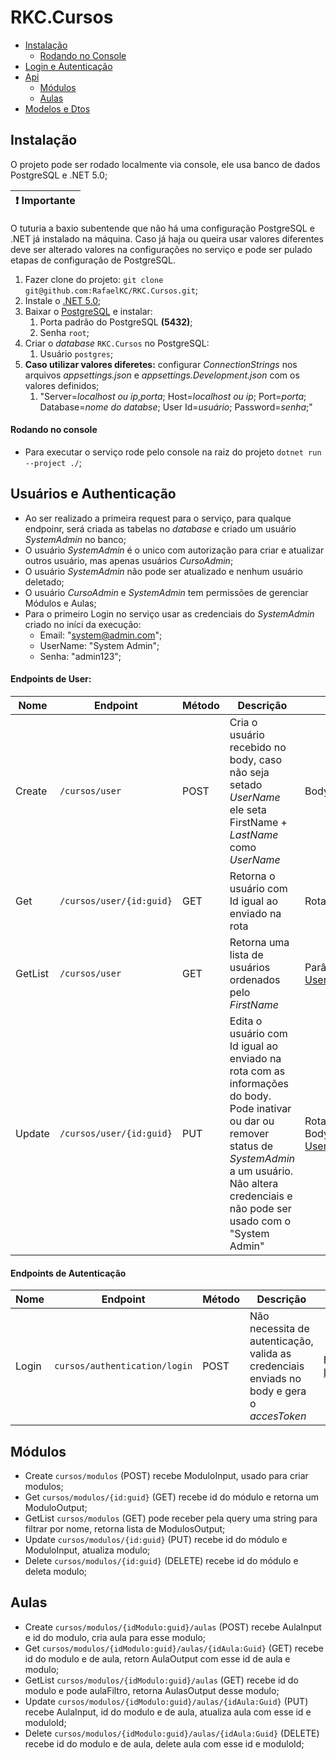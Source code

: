 # RKC.Cursos

- [Instalação](#ancora1)
  - [Rodando no Console](#ancora7)
- [Login e Autenticação](#ancora2)
- [Api](#ancora3)
  - [Módulos](#ancora4)
  - [Aulas](#ancora5)
- [Modelos e Dtos](#ancora6)


<a id="ancora1"></a>
## Instalação

O projeto pode ser rodado localmente via console, ele usa banco de dados PostgreSQL e .NET 5.0;

| :exclamation:  Importante               |
|-----------------------------------------|
O tuturia a baxio subentende que não há uma configuração PostgreSQL e .NET já instalado na máquina. Caso já haja ou queira usar valores diferentes deve ser alterado valores na configurações no serviço e pode ser pulado etapas de configuração de PostgreSQL.

1. Fazer clone do projeto: `git clone git@github.com:RafaelKC/RKC.Cursos.git`;
2. Instale o [.NET 5.0](https://dotnet.microsoft.com/en-us/download/dotnet/5.0);
3. Baixar o [PostgreSQL](https://www.postgresql.org/download/) e instalar:
   1. Porta padrão do PostgreSQL **(5432)**;
   2. Senha ``root``;
4. Criar o _database_ ``RKC.Cursos`` no PostgreSQL:
   1. Usuário `postgres`;
5. **Caso utilizar valores diferetes:** configurar _ConnectionStrings_ nos arquivos _appsettings.json_ e _appsettings.Development.json_ com os valores definidos;
   1. "Server=_localhost ou ip_,_porta_; Host=_localhost ou ip_; Port=_porta_; Database=_nome do databse_; User Id=_usuário_; Password=_senha_;"

<a id="ancora7"></a>
#### Rodando no console

* Para executar o serviço rode pelo console na raiz do projeto ``dotnet run --project ./``;

<a id="ancora2"></a>
## Usuários e Authenticação

* Ao ser realizado a primeira request para o serviço, para qualque endpoinr, será criada as tabelas no _database_ e criado um usuário _SystemAdmin_ no banco;
* O usuário _SystemAdmin_ é o unico com autorização para criar e atualizar outros usuário, mas apenas usuários _CursoAdmin_;
* O usuário _SystemAdmin_ não pode ser atualizado e nenhum usuário deletado;
* O usuário _CursoAdmin_ e _SystemAdmin_ tem permissões de gerenciar Módulos e Aulas;
* Para o primeiro Login no serviço usar as credenciais do _SystemAdmin_ criado no iníci da execução: 
  * Email: "system@admin.com";
  * UserName: "System Admin";
  * Senha: "admin123";
  

#### Endpoints de User:
| Nome | Endpoint | Método | Descrição | Input | Output | Autorizado |
|------|--------|----------|-----------|-------|--------|------------|
|Create|`/cursos/user`|POST|Cria o usuário recebido no body, caso não seja setado _UserName_ ele seta FirstName + _LastName_ como _UserName_|Body: [UserInput](#ancoraUserInput)||_SystemAdmin_|
|Get|`/cursos/user/{id:guid}`|GET|Retorna o usuário com Id igual ao enviado na rota|Rota: Guid|[UserOutput](#ancoraUserOutput)|_SystemAdmin_ e _CursoAdmin_|
|GetList|`/cursos/user`|GET|Retorna uma lista de usuários ordenados pelo _FirstName_|Parâmetros: [UserGetListInput](#UserGetListInput)| List de [UserOutput](#ancoraUserOutput)|_SystemAdmin_ e _CursoAdmin_|
|Update|`/cursos/user/{id:guid}`|PUT|Edita o usuário com Id igual ao enviado na rota com as informações do body. Pode inativar ou dar ou remover status de _SystemAdmin_ a um usuário. Não altera credenciais e não pode ser usado com o "System Admin"|Rota: Guid, <br> Body: [UserOutput](#ancoraUserOutput) ||_SystemAdmin_|


#### Endpoints de Autenticação
| Nome | Endpoint | Método | Descrição | Input | Output |
|------|--------|----------|-----------|-------|--------|
|Login|`cursos/authentication/login`|POST|Não necessita de autenticação, valida as credenciais enviads no body e gera o _accesToken_|Body: [LoginInput](#ancoraLoginInput)|[LoginOutput](#ancoraLoginOutput)|

## Módulos
* Create `cursos/modulos` (POST) recebe ModuloInput, usado para criar modulos;
* Get `cursos/modulos/{id:guid}` (GET) recebe id do módulo e retorna um ModuloOutput;
* GetList `cursos/modulos` (GET) pode receber pela query uma string para filtrar por nome, retorna lista de ModulosOutput;
* Update `cursos/modulos/{id:guid}` (PUT) recebe id do módulo e ModuloInput, atualiza modulo;
* Delete `cursos/modulos/{id:guid}` (DELETE) recebe id do módulo e deleta modulo;

## Aulas
* Create `cursos/modulos/{idModulo:guid}/aulas` (POST) recebe AulaInput e id do modulo, cria aula para esse modulo;
* Get `cursos/modulos/{idModulo:guid}/aulas/{idAula:Guid}` (GET) recebe id do modulo e de aula, retorn AulaOutput com esse id de aula e modulo;
* GetList `cursos/modulos/{idModulo:guid}/aulas` (GET) recebe id do modulo e pode aulaFiltro, retorna AulasOutput desse modulo;
* Update `cursos/modulos/{idModulo:guid}/aulas/{idAula:Guid}` (PUT) recebe AulaInput, id do modulo e de aula, atualiza aula com esse id e moduloId;
* Delete `cursos/modulos/{idModulo:guid}/aulas/{idAula:Guid}` (DELETE) recebe id do modulo e de aula, delete aula com esse id e moduloId;
